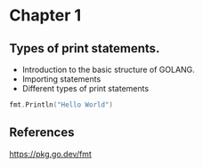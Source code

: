 # Chapter 1

## Types of print statements.

* Introduction to the basic structure of GOLANG.
* Importing statements
* Different types of print statements

```go
fmt.Println("Hello World")
```

## References

https://pkg.go.dev/fmt
